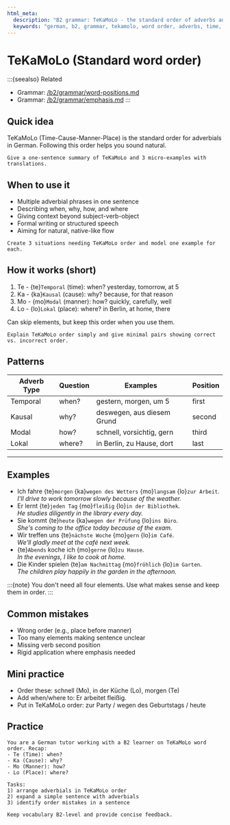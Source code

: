 ```yaml
---
html_meta:
  description: "B2 grammar: TeKaMoLo - the standard order of adverbs and adverbial phrases in German sentences."
  keywords: "german, b2, grammar, tekamolo, word order, adverbs, time, cause, manner, place"
---
```


# TeKaMoLo (Standard word order)

:::{seealso}
Related

- Grammar: [/b2/grammar/word-positions.md](/b2/grammar/word-positions.md)
- Grammar: [/b2/grammar/emphasis.md](/b2/grammar/emphasis.md)
:::

## Quick idea

TeKaMoLo (Time-Cause-Manner-Place) is the standard order for adverbials in German. Following this order helps you sound natural.

```{practice}
Give a one-sentence summary of TeKaMoLo and 3 micro-examples with translations.
```

## When to use it

- Multiple adverbial phrases in one sentence
- Describing when, why, how, and where
- Giving context beyond subject-verb-object
- Formal writing or structured speech
- Aiming for natural, native-like flow

```{practice}
Create 3 situations needing TeKaMoLo order and model one example for each.
```

## How it works (short)

1. Te - {te}`Temporal` (time): when? yesterday, tomorrow, at 5
2. Ka - {ka}`Kausal` (cause): why? because, for that reason
3. Mo - {mo}`Modal` (manner): how? quickly, carefully, well
4. Lo - {lo}`Lokal` (place): where? in Berlin, at home, there

Can skip elements, but keep this order when you use them.

```{practice}
Explain TeKaMoLo order simply and give minimal pairs showing correct vs. incorrect order.
```

## Patterns

| Adverb Type | Question | Examples | Position |
|---|---|---|---|
| Temporal | when? | gestern, morgen, um 5 | first |
| Kausal | why? | deswegen, aus diesem Grund | second |
| Modal | how? | schnell, vorsichtig, gern | third |
| Lokal | where? | in Berlin, zu Hause, dort | last |

---

## Examples

- Ich fahre {te}`morgen` {ka}`wegen des Wetters` {mo}`langsam` {lo}`zur Arbeit`.  
  _I'll drive to work tomorrow slowly because of the weather._
- Er lernt {te}`jeden Tag` {mo}`fleißig` {lo}`in der Bibliothek`.  
  _He studies diligently in the library every day._
- Sie kommt {te}`heute` {ka}`wegen der Prüfung` {lo}`ins Büro`.  
  _She's coming to the office today because of the exam._
- Wir treffen uns {te}`nächste Woche` {mo}`gern` {lo}`im Café`.  
  _We'll gladly meet at the café next week._
- {te}`Abends` koche ich {mo}`gerne` {lo}`zu Hause`.  
  _In the evenings, I like to cook at home._
- Die Kinder spielen {te}`am Nachmittag` {mo}`fröhlich` {lo}`im Garten`.  
  _The children play happily in the garden in the afternoon._

:::{note}
You don't need all four elements. Use what makes sense and keep them in order.
:::

## Common mistakes

- Wrong order (e.g., place before manner)
- Too many elements making sentence unclear
- Missing verb second position
- Rigid application where emphasis needed

## Mini practice

- Order these: schnell (Mo), in der Küche (Lo), morgen (Te)
- Add when/where to: Er arbeitet fleißig.
- Put in TeKaMoLo order: zur Party / wegen des Geburtstags / heute

## Practice

```{practice}
You are a German tutor working with a B2 learner on TeKaMoLo word order. Recap:
- Te (Time): when?
- Ka (Cause): why?
- Mo (Manner): how?
- Lo (Place): where?

Tasks:
1) arrange adverbials in TeKaMoLo order
2) expand a simple sentence with adverbials
3) identify order mistakes in a sentence

Keep vocabulary B2-level and provide concise feedback.
